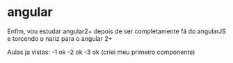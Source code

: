# angular
Enfim, vou estudar angular2+ depois de ser completamente fã do angularJS e torcendo o nariz para o angular 2+

Aulas ja vistas:
-1 ok
-2 ok
-3 ok (criei meu primeiro componente)
